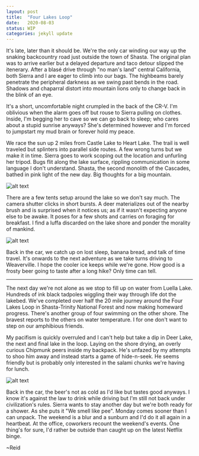 ```yaml
---
layout: post
title:  "Four Lakes Loop"
date:   2020-08-03
status: WIP
categories: jekyll update
--- 
```


 It's late, later than it should be. We're the only car winding our way up the snaking backcountry road just outside the town of Shasta.  The original plan was to arrive earlier but a delayed departure and taco detour slipped the itenerary.  After a blasé drive through "no man's land" central California, both Sierra and I are eager to climb into our bags.  The highbeams barely penetrate the peripheral darkness as we swing past bends in the road.  Shadows and chaparral distort into mountain lions only to change back in the blink of an eye.

It's a short, uncomfortable night crumpled in the back of the CR-V. I'm oblivious when the alarm goes off but rouse to Sierra pulling on clothes. Inside, I'm begging her to cave so we can go back to sleep; who cares about a stupid sunrise anyways? She's determined however and I'm forced to jumpstart my mud brain or forever hold my peace.

We race the sun up 2 miles from Castle Lake to Heart Lake.  The trail is well traveled but splinters into parallel side routes.  A few wrong turns but we make it in time. Sierra goes to work scoping out the location and unfurling her tripod. Bugs flit along the lake surface, rippling communication in some language I don't understand.  Shasta, the second monolith of the Cascades, bathed in pink light of the new day.  Big thoughts for a big mountain.

![alt text][shasta]

There are a few tents setup around the lake so we don't say much. The camera shutter clicks in short bursts.  A deer materializes out of the nearby brush and is surprised when it notices us; as if it wasn't expecting anyone else to be awake.  It poses for a few shots and carries on foraging for breakfast. I find a luffa discarded on the lake shore and ponder the morality of mankind.

![alt text][deer]

Back in the car, we catch up on lost sleep, banana bread, and talk of time travel.  It's onwards to the next adventure as we take turns driving to Weaverville.  I hope the cooler ice keeps while we're gone.  How good is a frosty beer going to taste after a long hike?  Only time can tell.  

---
The next day we're not alone as we stop to fill up on water from Luella Lake.  Hundreds of ink black tadpoles wiggling their way through life dot the lakebed.  We've completed over half the 20 mile journey around the Four Lakes Loop in Shasta-Trinity National Forest and now making homeward progress.  There's another group of four swimming on the other shore.  The bravest reports to the others on water temperature. I for one don't want to step on our amphibious friends.  

My pacifism is quickly overruled and I can't help but take a dip in Deer Lake, the next and final lake in the loop.  Laying on the shore drying, an overly curious Chipmunk peers inside my backpack.  He's unfazed by my attempts to shoo him away and instead starts a game of hide-n-seek.  He seems friendly but is probably only interested in the salami chunks we're having for lunch.  

![alt text][deer lake]

Back in the car, the beer's not as cold as I'd like but tastes good anyways.  I know it's against the law to drink while driving but I'm still not back under civilization's rules.  Sierra wants to stay another day but we're both ready for a shower. As she puts it "We smell like pee".  Monday comes sooner than I can unpack.  The weekend is a blur and a sunburn and I'd do it all again in a heartbeat. At the office, coworkers recount the weekend's events.  One thing's for sure, I'd rather be outside than caught up on the latest Netflix binge.

~Reid

[shasta]: https://lh3.googleusercontent.com/BK3nLVp296nwMRSrZ9vZe4g-lf_WofIXGlgBbru6GTBSxvcXqK7Kxyy030JERSp4g4q6J17ic5vFRUWgskWNh2jpBUSNavJ9ILZbBkmXrQNQ5MTW5de_U-wXkRi4TIprh7xK7RinnKHKzw648SgLF5ABkFKuG24dZ0nN0qQTJOT3M7Ol8CFXYwgJoUb-H-ZkpRb8apmnTbEgbTmIaMHF3rke90rMWux0tdk1b0VhQCeXKIaRSky7A6e9odTyAeWCm48rnWwBzRN5fVJBs-tzkC_7OVTj_5pbikHh-6lf5mInlByZlfGP_AdOFobcd9eNMJ5kXQvp24vzccVuBeQRtuDIDj_si0E4m6fhZRwKOcXauC_WIfnLjERXK1yNj-XFebp5FmYZ8Hcbl2KeP8sVDDqV_tCWgIptrix630grmKgL9MCKkII7NoZBRy1-0A0SzYsX-hcV3jP-COisT3jlh9CFVBkjCB5FQ4dr0kRuEEva2RdHxKb5BzMKktX8WN6GnIghA981UOa6aaLUFKyxupoVWH90X0raHKO7WOhSVpqi_uBbI4EbXld2TxTrUdIMd_ZREbrS4HSWmMjaXs5hit8T2gAFWubeGfne9wl_gesSk1FJjD4xgyzzXOkJPQ2y6JhVu2is4517ei7iLd0qw7rFmZtug-vmBJ1hs3qdCmN7vGAsoqpUZSYtUq4L=w2238-h1492-no?authuser=0 "Mt Shasta from Heart Lake"

[deer]: https://lh3.googleusercontent.com/7JirLopm5Md6fMD9JdOhYd1iBNYdWucVpkYbFpVdjc-mkyIWDXNj2F_Ojk4xo31j7t8-5ShEQHAJkJOSxwRr13jAtEahCdXOSSLkH35RSObUJ9B4aGVtKxOej4lEsk7tp31UnovfMMB1Gp6tQUaBo-Zt6LGle6lX6ME92zHxPSDVTbOy15bs2zfECJsVku9iE_NZct63WFyQo2SWNV8R748wC5ZPqkew2vfzIJhT-_IPcGDgN30_awuN2ezmWhZXLm1K5c4hc1lZk1HSeVG_7aH-wJivnHuw4B_ewaSaxlyibJm7mvTydwa1Lp-91kVcn4lhL42GWcPUSTje3NMQ-FEkMlWqYTAVOgpBTuloSj-aBRJ8xmLEa89bEQotGpet2-WHRtCuepZzR-kiY3Oz-NiYhl3B9lJ6kw7vc08mmyMpz6AYtCUDgWROOhYsuBuOH-jXSZYLzaO0YfWWI9UlSVWMkyVZ4log15S_k7Ca1ZCWdDSOtnomRwm35zciZZ8MuG0QbhNR0r2pjKbRZM5XCk08IsIoSb_DY39VeQ9Mk8S4qS-lwM4G0zVooh6ZO_vZaRYML-52DEhZMPTXqkV86bzY8OA2g6i9BghFFCLqq9XNBOrw5s-tL0DxPF4xSu-OjPAkFyjbYLCF3IkasyMktSLRm76WAeevkyUe3e6-0U4HOOVmJa1ii9a5SyhZ=w1990-h1492-no?authuser=0 "Deer in front of Shasta"

[deer lake]: https://lh3.googleusercontent.com/4FPVZljs56u9qEe3KJ90cgj3COWahVkkuWNSSrSCyQ764vXQCFPHrmbm7PE009e_479SwbV5Ovebs72ibLdbU7uGYTx1ahIGuuNMAYAhnxbivYUvoUwrUD7JYjnZMs24WVC8yUP2LjBZrwubXbOn1x5EcGjQAQvPkw9NQXSS8E6kjMxszOxtnoyvGBzr3iADhB5gH0MC5FdaGSnPASms3PTLdhSUY7u2rdw0zSP-3yqExzZ_HwxiIRVxm5mjtyvb3CMeBKusHl_Jpkh39wkHLieIWTdDQHzIqhSH_m5gXvbVEWBCz7kIJsMi3DfcBLe8uKIeOlzRcqt6oRo6bnVd6JRIdYbShcdXOSU-uk-h7lV-HhhToFjdMD26V_f6zikA4XiLIpK5hJusBKB441iAfaBBtM5_3mf2qc3mgdh9peLgY8qt6NqCsEnxeQlcFA2K1hZY5RzDXIP--0C_0SzjCAcKzQC_ETud5lL4y9enQWyMcMj9AvfX58DhyYp4fPKst7ugxPlFgpdYOPEvuS0BcJfJVmb23WwbUsXGyIIi3sHBHRKsFDR5kle3cqAen9sh22JN5_KbMpNb1LX46qEx_g13VVZ8Sqqns0s84PGeXnqiTYbznImW6WQjF9w_uJFWMatvyx41AIAwurnAubEbx71jOFIybr0_j-Vk7VxjbK-n7E_40glJG6RsqrNn=w1990-h1492-no?authuser=0 "Deer Lake"
<!--stackedit_data:
eyJoaXN0b3J5IjpbLTQyODcyNTg4MCwxMTc0MzQxNTc0LDEwND
YwNzY2NzUsLTE3MTUzNjA4NjMsLTEwMjU1OTU1N119
-->